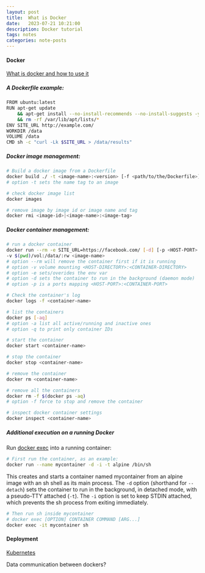 ```yaml
---
layout: post
title:  What is Docker
date:   2023-07-21 10:21:00
description: Docker tutorial
tags: notes
categories: note-posts
---
```

#### Docker
<a href="https://djangostars.com/blog/what-is-docker-and-how-to-use-it-with-python/">What is docker and how to use it</a>

##### A Dockerfile example:
```bash
FROM ubuntu:latest
RUN apt-get update
    && apt-get install --no-install-recommends --no-install-suggests -y curl
    && rm -rf /var/lib/apt/lists/*
ENV SITE_URL http://example.com/
WORKDIR /data
VOLUME /data
CMD sh -c "curl -Lk $SITE_URL > /data/results"
```

##### Docker image management:
```bash
# Build a docker image from a Dockerfile
docker build ./ -t <image-name>:<version> [-f <path/to/the/Dockerfile>]
# option -t sets the name tag to an image

# check docker image list
docker images

# remove image by image id or image name and tag
docker rmi <image-id>|<image-name>:<image-tag>

```

##### Docker container management:
```bash
# run a docker container
docker run --rm -e SITE_URL=https://facebook.com/ [-d] [-p <HOST-PORT>:<CONTAINER-PORT>] \
-v $(pwd)/vol:/data/:rw <image-name>
# option --rm will remove the container first if it is running
# option -v volume mounting <HOST-DIRECTORY>:<CONTAINER-DIRECTORY>
# option -e sets/overides the env var
# option -d sets the container to run in the background (daemon mode)
# option -p is a ports mapping <HOST-PORT>:<CONTAINER-PORT>

# Check the container's log
docker logs -f <container-name>

# list the containers
docker ps [-aq]
# option -a list all active/running and inactive ones
# option -q to print only container IDs

# start the container
docker start <container-name>

# stop the container
docker stop <container-name>

# remove the container
docker rm <container-name>

# remove all the containers
docker rm -f $(docker ps -aq)
# option -f force to stop and remove the container

# inspect docker container settings
docker inspect <container-name>
```

##### Additional execution on a running Docker 
Run <a href="https://docs.docker.com/engine/reference/commandline/exec/">docker exec</a> into a running container:

```bash
# First run the container, as an example:
docker run --name mycontainer -d -i -t alpine /bin/sh
```

This creates and starts a container named mycontainer from an alpine image with an sh shell as its main process. The `-d` option (shorthand for `--detach`) sets the container to run in the background, in detached mode, with a pseudo-TTY attached (`-t`). The `-i` option is set to keep STDIN attached, which prevents the sh process from exiting immediately.

```bash
# Then run sh inside mycontainer
# docker exec [OPTION] CONTAINER COMMAND [ARG...]
docker exec -it mycontainer sh
```

#### Deployment


<a href="https://kubernetes.io/docs/tutorials/kubernetes-basics/">Kubernetes</a>

Data communication between dockers?